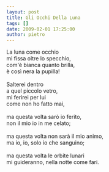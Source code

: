 ```yaml
---
layout: post
title: Gli Occhi Della Luna
tags: []
date: 2009-02-01 17:25:00
author: pietro
---
```

La luna come occhio<br/>mi fissa oltre lo specchio,<br/>com'è bianca quanto brilla,<br/>è così nera la pupilla!<br/><br/>Salterei dentro<br/>a quel piccolo vetro,<br/>mi ferirei per lui<br/>come non ho fatto mai,<br/><br/>ma questa volta sarò io ferito,<br/>non il mio io in me celato;<br/><br/>ma questa volta non sarà il mio animo,<br/>ma io, io, solo io che sanguino;<br/><br/>ma questa volta le orbite lunari<br/>mi guideranno, nella notte come fari.
